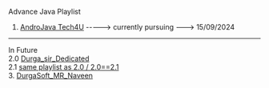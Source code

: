 Advance Java Playlist <br>
1. [AndroJava Tech4U](https://www.youtube.com/playlist?list=PLnfapp4Woqpqh_ebAN5mEZWrN4BjaoL_S)    ----->   currently pursuing   --->  15/09/2024<br>
--------------------------------------------------------------------------------------------------------------------------------------------------------
In Future <br>
2.0 [Durga_sir_Dedicated](https://www.youtube.com/playlist?list=PLd3UqWTnYXOniKfYRNY___weULTRd9Co0) <br>
2.1 [same playlist as 2.0 / 2.0==2.1](https://www.youtube.com/playlist?list=PLd3UqWTnYXOkpMtuHqqYOWtBq_L8ZhU_4) <br />
3. [DurgaSoft_MR_Naveen](https://www.youtube.com/playlist?list=PLd3UqWTnYXOkTSBCBNyyhxo_jxlY_uTWA) <br>
